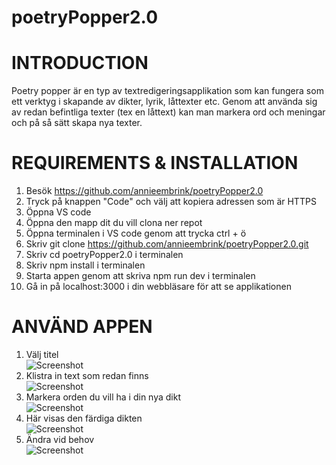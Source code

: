 # poetryPopper2.0

# INTRODUCTION
Poetry popper är en typ av textredigeringsapplikation som kan fungera som ett verktyg i skapande av dikter, lyrik, låttexter etc. Genom att använda sig av redan befintliga texter (tex en låttext) kan man markera ord och meningar och på så sätt skapa nya texter. 

# REQUIREMENTS & INSTALLATION
1. Besök https://github.com/annieembrink/poetryPopper2.0
2. Tryck på knappen "Code" och välj att kopiera adressen som är HTTPS
3. Öppna VS code
4. Öppna den mapp dit du vill clona ner repot
5. Öppna terminalen i VS code genom att trycka ctrl + ö
6. Skriv git clone https://github.com/annieembrink/poetryPopper2.0.git
7. Skriv cd poetryPopper2.0 i terminalen
8. Skriv npm install i terminalen
9. Starta appen genom att skriva npm run dev i terminalen
10. Gå in på localhost:3000 i din webbläsare för att se applikationen

# ANVÄND APPEN
1. Välj titel </br>
![Screenshot](docs/bild1.png)
2. Klistra in text som redan finns </br>
![Screenshot](docs/bild2.png)
3. Markera orden du vill ha i din nya dikt </br>
![Screenshot](docs/bild3.png)
4. Här visas den färdiga dikten </br>
![Screenshot](docs/bild4.png)
5. Ändra vid behov </br>
![Screenshot](docs/bild5.png)